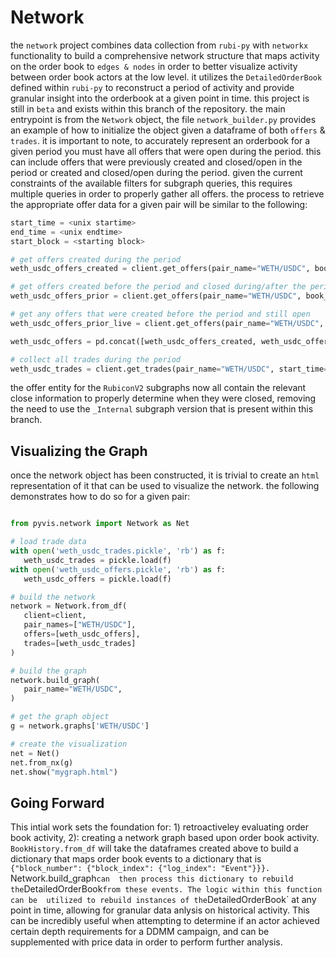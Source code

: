 # Network

the `network` project combines data collection from `rubi-py` with `networkx` functionality to build a comprehensive network 
structure that maps activity on the order book to `edges & nodes` in order to better visualize activity between order book 
actors at the low level. it utilizes the `DetailedOrderBook` defined within `rubi-py` to reconstruct a period of activity and
provide granular insight into the orderbook at a given point in time. this project is still in `beta` and exists within this 
branch of the repository. the main entrypoint is from the `Network` object, the file `network_builder.py` provides an example
of how to initialize the object given a dataframe of both `offers` & `trades`. it is important to note, to accurately represent
an orderbook for a given period you must have all offers that were open during the period. this can include offers that were 
previously created and closed/open in the period or created and closed/open during the period. given the current constraints
of the available filters for subgraph queries, this requires multiple queries in order to properly gather all offers.
the process to retrieve the appropriate offer data for a given pair will be similar to the following: 

```python
start_time = <unix startime>
end_time = <unix endtime>
start_block = <starting block>

# get offers created during the period 
weth_usdc_offers_created = client.get_offers(pair_name="WETH/USDC", book_side=OrderSide.NEUTRAL, start_time=start_time, end_time=end_time, formatted=False)

# get offers created before the period and closed during/after the period 
weth_usdc_offers_prior = client.get_offers(pair_name="WETH/USDC", book_side=OrderSide.NEUTRAL, removed_block_start=start_block, formatted=False)

# get any offers that were created before the period and still open 
weth_usdc_offers_prior_live = client.get_offers(pair_name="WETH/USDC", book_side=OrderSide.NEUTRAL, start_time=start_time, open=True, formatted=False)

weth_usdc_offers = pd.concat([weth_usdc_offers_created, weth_usdc_offers_prior, weth_usdc_offers_prior_live]).drop_duplicates()

# collect all trades during the period 
weth_usdc_trades = client.get_trades(pair_name="WETH/USDC", start_time=start_time, end_time=end_time)
```

the offer entity for the `RubiconV2` subgraphs now all contain the relevant close information to properly determine when they were closed, removing the need to use the `_Internal` subgraph version that is present within this branch. 

## Visualizing the Graph

once the network object has been constructed, it is trivial to create an `html` representation of it that can be used to 
visualize the network. the following demonstrates how to do so for a given pair: 

```python 

from pyvis.network import Network as Net

# load trade data
with open('weth_usdc_trades.pickle', 'rb') as f:
   weth_usdc_trades = pickle.load(f)
with open('weth_usdc_offers.pickle', 'rb') as f:
   weth_usdc_offers = pickle.load(f)

# build the network 
network = Network.from_df(
   client=client,
   pair_names=["WETH/USDC"],
   offers=[weth_usdc_offers],
   trades=[weth_usdc_trades]
)

# build the graph
network.build_graph(
   pair_name="WETH/USDC",
)

# get the graph object 
g = network.graphs['WETH/USDC']

# create the visualization
net = Net()
net.from_nx(g)
net.show("mygraph.html")

```

## Going Forward

This intial work sets the foundation for: 1) retroactiveley evaluating order book activity, 2): creating a network graph based
upon order book activity. `BookHistory.from_df` will take the dataframes created above to build a dictionary that maps
order book events to a dictionary that is `{"block_number": {"block_index": {"log_index": "Event"}}}. `Network.build_graph` can 
then process this dictionary to rebuild the `DetailedOrderBook` from these events. The logic within this function can be 
utilized to rebuild instances of the `DetailedOrderBook` at any point in time, allowing for granular data anlysis on historical
activity. This can be incredibly useful when attempting to determine if an actor achieved certain depth requirements for a DDMM
campaign, and can be supplemented with price data in order to perform further analysis. 